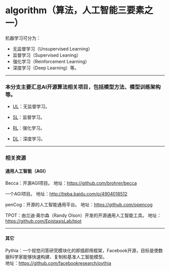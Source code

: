 # algorithm（算法，人工智能三要素之一）

机器学习可分为：
 * 无监督学习（Unsupervised Learning）
 * 监督学习（Supervised Leaning）
 * 强化学习（Reinforcement Learning）
 * 深度学习（Deep Learning）等。
---
### 本分支主要汇总AI开源算法相关项目，包括模型方法、模型训练架构等。

* [UL](https://github.com/jamess010/AIOpen/tree/master/algorithm/UL)：无监督学习。

* [SL](https://github.com/jamess010/AIOpen/tree/master/algorithm/SL)：监督学习。

* [RL](https://github.com/jamess010/AIOpen/tree/master/algorithm/RL)：强化学习。

* [DL](https://github.com/jamess010/AIOpen/tree/master/algorithm/DL)：深度学习。

---

### 相关资源

#### 通用人工智能（AGI）

Becca：开源AGI项目。
地址：https://github.com/brohrer/becca

一个AGI项目。
地址：http://tieba.baidu.com/p/4904018512

penCog：开源的人工智能通用平台。
地址：https://github.com/opencog

TPOT：由兰迪·奥尔森（Randy Olson）开发的开源通用人工智能工具。
地址：https://github.com/EpistasisLab/tpot

---

#### 其它

Pythia：一个视觉问答研究模块化的即插即用框架，Facebook开源，目标是使数据科学家能够快速构建、复制和基准人工智能模型。</br>
地址：https://github.com/facebookresearch/pythia





